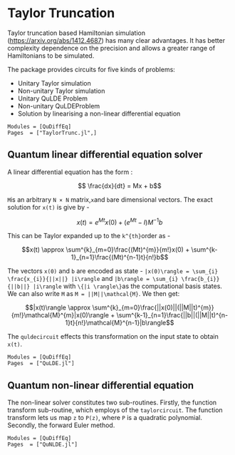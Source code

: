 # Taylor Truncation

Taylor truncation based Hamiltonian simulation (https://arxiv.org/abs/1412.4687) has many clear advantages. It has better complexity dependence on the precision and allows a greater range of Hamiltonians to be simulated.

The package provides circuits for five kinds of problems:
- Unitary Taylor simulation
- Non-unitary Taylor simulation
- Unitary QuLDE Problem
- Non-unitary QuLDEProblem
- Solution by linearising a non-linear differential equation

```@autodocs
Modules = [QuDiffEq]
Pages  = ["TaylorTrunc.jl",]
```

## Quantum linear differential equation solver

A linear differential equation has the form :
```math
 \frac{dx}{dt} = Mx + b
```
``M``is an arbitrary ``N × N`` matrix,``x``and ``b``are dimensional vectors. The exact solution for ``x(t)`` is give by -

```math
 x(t) = e^{Mt}x(0) + (e^{Mt} - I)M^{-1}b
```
This can be Taylor expanded up to the ``k^{th}``order as -
```math
x(t) \approx \sum^{k}_{m=0}\frac{(Mt)^{m}}{m!}x(0) + \sum^{k-1}_{n=1}\frac{(Mt)^{n-1}t}{n!}b
```
The vectors ``x(0)`` and ``b`` are encoded as state - ``|x(0)\rangle = \sum_{i} \frac{x_{i}}{||x||} |i\rangle`` and ``|b\rangle = \sum_{i} \frac{b_{i}}{||b||} |i\rangle`` with ``\{|i \rangle\}``as the computational basis states. We can also write ``M`` as ``M = ||M||\mathcal{M}``. We then get:

```math
|x(t)\rangle \approx \sum^{k}_{m=0}\frac{||x(0)||(||M||t)^{m}}{m!}\mathcal{M}^{m}|x(0)\rangle + \sum^{k-1}_{n=1}\frac{||b||(||M||t)^{n-1}t}{n!}\mathcal{M}^{n-1}|b\rangle
```
The `quldecircuit` effects this transformation on the input state to obtain ``x(t)``.

```@autodocs
Modules = [QuDiffEq]
Pages  = ["QuLDE.jl"]
```

## Quantum non-linear differential equation

The non-linear solver constitutes two sub-routines.
Firstly, the function transform sub-routine, which employs of the `taylorcircuit`. The function transform lets us map ``z`` to ``P(z)``, where ``P`` is a quadratic polynomial.
Secondly, the forward Euler method.

```@autodocs
Modules = [QuDiffEq]
Pages  = ["QuNLDE.jl"]
```
